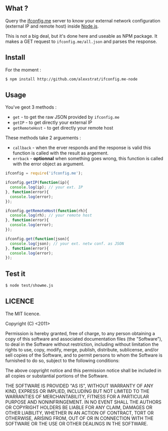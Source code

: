 ## What ?
Query the [ifconfig.me](ifconfig.me) server to know your external network configuration (external IP and remote host) inside [Node.js](nodejs.org).

This is not a big deal, but it's done here and useable as NPM package. It makes a GET request to `ifconfig.me/all.json` and parses the response.

## Install

For the moment :

```bash
$ npm install http://github.com/alexstrat/ifconfig.me-node
```

## Usage

You've geot 3 methods : 
  - `get`           - to get the raw JSON provided by `ifconfig.me`
  - `getIP`         - to get directly your external IP
  - `getRemoteHost` - to get directly your remote host

These methods take 2 arguements :
  - `callback`  - when the erver responds and the response is valid this function is called with the result as argement.
  - `errback`   - __optionnal__ when something goes wrong, this function is called with the error object as argument.
  
```js
ifconfig = require('ifconfig.me');

ifconfig.getIP(function(ip){
  console.log(ip); // your ext. IP
}, function(error){
  console.log(error);
});

ifconfig.getRemoteHost(function(rh){
  console.log(rh); // your remote host
}, function(error){
  console.log(error);
});

ifconfig.get(function(json){
  console.log(json); // your ext. netw conf. as JSON 
}, function(error){
  console.log(error);  
});

```

## Test it

```bash
$ node test/showme.js
```

## LICENCE

The MIT licence.

Copyright (C) <2011> <Alexandre Lacheze>

Permission is hereby granted, free of charge, to any person obtaining a copy of
this software and associated documentation files (the "Software"), to deal in
the Software without restriction, including without limitation the rights to
use, copy, modify, merge, publish, distribute, sublicense, and/or sell copies
of the Software, and to permit persons to whom the Software is furnished to do
so, subject to the following conditions:

The above copyright notice and this permission notice shall be included in all
copies or substantial portions of the Software.

THE SOFTWARE IS PROVIDED "AS IS", WITHOUT WARRANTY OF ANY KIND, EXPRESS OR
IMPLIED, INCLUDING BUT NOT LIMITED TO THE WARRANTIES OF MERCHANTABILITY,
FITNESS FOR A PARTICULAR PURPOSE AND NONINFRINGEMENT. IN NO EVENT SHALL THE
AUTHORS OR COPYRIGHT HOLDERS BE LIABLE FOR ANY CLAIM, DAMAGES OR OTHER
LIABILITY, WHETHER IN AN ACTION OF CONTRACT, TORT OR OTHERWISE, ARISING FROM,
OUT OF OR IN CONNECTION WITH THE SOFTWARE OR THE USE OR OTHER DEALINGS IN THE
SOFTWARE.
  
